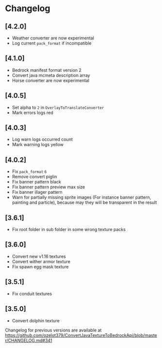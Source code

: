 # Changelog

## [4.2.0]
- Weather converter are now experimental
- Log current `pack_format` if incompatible

## [4.1.0]
- Bedrock manifest format version 2
- Convert java mcmeta description array
- Horse converter are now experimental

## [4.0.5]
- Set alpha to `2` in `OverlayToTranslateConverter`
- Mark errors logs red

## [4.0.3]
- Log warn logs occurred count
- Mark warning logs yellow

## [4.0.2]
- Fix `pack_format` `6`
- Remove convert piglin
- Fix banner pattern black
- Fix banner pattern preview max size
- Fix banner illager pattern
- Warn for partially missing sprite images (For instance banner pattern, painting and particle), because may they will be transparent in the result

## [3.6.1]
- Fix root folder in sub folder in some wrong texture packs

## [3.6.0]
- Convert new v1.16 textures
- Convert wither armor texture
- Fix spawn egg mask texture

## [3.5.1]
- Fix conduit textures

## [3.5.0]
- Convert dolphin texture

Changelog for previous versions are available at https://github.com/ozelot379/ConvertJavaTextureToBedrockApi/blob/master/CHANGELOG.md#341
